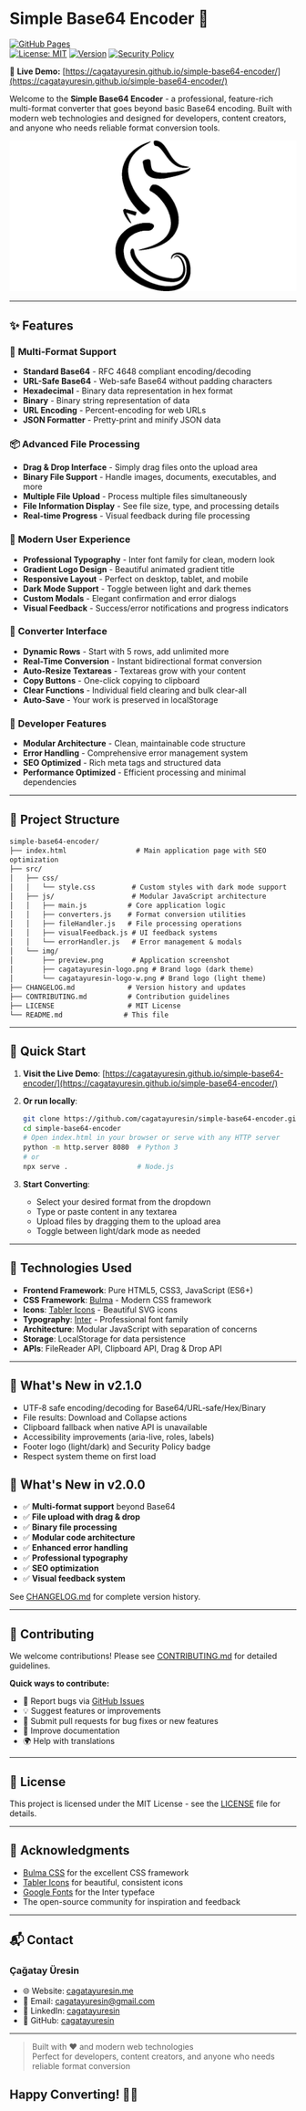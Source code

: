 # Simple Base64 Encoder 🚀

[![GitHub Pages](https://img.shields.io/badge/GitHub%20Pages-Active-green)](https://cagatayuresin.github.io/simple-base64-encoder/)  
[![License: MIT](https://img.shields.io/badge/License-MIT-yellow.svg)](https://opensource.org/licenses/MIT)
[![Version](https://img.shields.io/badge/Version-2.1.0-blue.svg)](https://github.com/cagatayuresin/simple-base64-encoder)
[![Security Policy](https://img.shields.io/badge/Security-Policy-blue?style=flat)](SECURITY.md)

🔗 **Live Demo:** [https://cagatayuresin.github.io/simple-base64-encoder/](https://cagatayuresin.github.io/simple-base64-encoder/)

Welcome to the **Simple Base64 Encoder** - a professional, feature-rich multi-format converter that goes beyond basic Base64 encoding. Built with modern web technologies and designed for developers, content creators, and anyone who needs reliable format conversion tools.

![Preview](src/img/preview.png)

---

## ✨ Features

### 🔄 **Multi-Format Support**

- **Standard Base64** - RFC 4648 compliant encoding/decoding
- **URL-Safe Base64** - Web-safe Base64 without padding characters
- **Hexadecimal** - Binary data representation in hex format
- **Binary** - Binary string representation of data
- **URL Encoding** - Percent-encoding for web URLs
- **JSON Formatter** - Pretty-print and minify JSON data

### 📦 **Advanced File Processing**

- **Drag & Drop Interface** - Simply drag files onto the upload area
- **Binary File Support** - Handle images, documents, executables, and more
- **Multiple File Upload** - Process multiple files simultaneously
- **File Information Display** - See file size, type, and processing details
- **Real-time Progress** - Visual feedback during file processing

### 🎨 **Modern User Experience**

- **Professional Typography** - Inter font family for clean, modern look
- **Gradient Logo Design** - Beautiful animated gradient title
- **Responsive Layout** - Perfect on desktop, tablet, and mobile
- **Dark Mode Support** - Toggle between light and dark themes
- **Custom Modals** - Elegant confirmation and error dialogs
- **Visual Feedback** - Success/error notifications and progress indicators

### 🧮 **Converter Interface**

- **Dynamic Rows** - Start with 5 rows, add unlimited more
- **Real-Time Conversion** - Instant bidirectional format conversion
- **Auto-Resize Textareas** - Textareas grow with your content
- **Copy Buttons** - One-click copying to clipboard
- **Clear Functions** - Individual field clearing and bulk clear-all
- **Auto-Save** - Your work is preserved in localStorage

### 🔧 **Developer Features**

- **Modular Architecture** - Clean, maintainable code structure
- **Error Handling** - Comprehensive error management system
- **SEO Optimized** - Rich meta tags and structured data
- **Performance Optimized** - Efficient processing and minimal dependencies

---

## 📁 Project Structure

```plaintext
simple-base64-encoder/
├── index.html                 # Main application page with SEO optimization
├── src/
│   ├── css/
│   │   └── style.css         # Custom styles with dark mode support
│   ├── js/                   # Modular JavaScript architecture
│   │   ├── main.js          # Core application logic
│   │   ├── converters.js    # Format conversion utilities
│   │   ├── fileHandler.js   # File processing operations
│   │   ├── visualFeedback.js # UI feedback systems
│   │   └── errorHandler.js   # Error management & modals
│   └── img/
│       ├── preview.png       # Application screenshot
│       ├── cagatayuresin-logo.png # Brand logo (dark theme)
│       └── cagatayuresin-logo-w.png # Brand logo (light theme)
├── CHANGELOG.md             # Version history and updates
├── CONTRIBUTING.md          # Contribution guidelines
├── LICENSE                  # MIT License
└── README.md               # This file
```

---

## 🚀 Quick Start

1. **Visit the Live Demo**: [https://cagatayuresin.github.io/simple-base64-encoder/](https://cagatayuresin.github.io/simple-base64-encoder/)

2. **Or run locally**:

   ```bash
   git clone https://github.com/cagatayuresin/simple-base64-encoder.git
   cd simple-base64-encoder
   # Open index.html in your browser or serve with any HTTP server
   python -m http.server 8080  # Python 3
   # or
   npx serve .                 # Node.js
   ```

3. **Start Converting**:
   - Select your desired format from the dropdown
   - Type or paste content in any textarea
   - Upload files by dragging them to the upload area
   - Toggle between light/dark mode as needed

---

## 🧠 Technologies Used

- **Frontend Framework**: Pure HTML5, CSS3, JavaScript (ES6+)
- **CSS Framework**: [Bulma](https://bulma.io/) - Modern CSS framework
- **Icons**: [Tabler Icons](https://tabler-icons.io/) - Beautiful SVG icons
- **Typography**: [Inter](https://fonts.google.com/specimen/Inter) - Professional font family
- **Architecture**: Modular JavaScript with separation of concerns
- **Storage**: LocalStorage for data persistence
- **APIs**: FileReader API, Clipboard API, Drag & Drop API

---

## 🌟 What's New in v2.1.0

- UTF‑8 safe encoding/decoding for Base64/URL‑safe/Hex/Binary
- File results: Download and Collapse actions
- Clipboard fallback when native API is unavailable
- Accessibility improvements (aria-live, roles, labels)
- Footer logo (light/dark) and Security Policy badge
- Respect system theme on first load

## 🌟 What's New in v2.0.0

- ✅ **Multi-format support** beyond Base64
- ✅ **File upload with drag & drop**
- ✅ **Binary file processing**
- ✅ **Modular code architecture**
- ✅ **Enhanced error handling**
- ✅ **Professional typography**
- ✅ **SEO optimization**
- ✅ **Visual feedback system**

See [CHANGELOG.md](CHANGELOG.md) for complete version history.

---

## 🤝 Contributing

We welcome contributions! Please see [CONTRIBUTING.md](CONTRIBUTING.md) for detailed guidelines.

**Quick ways to contribute:**

- 🐛 Report bugs via [GitHub Issues](https://github.com/cagatayuresin/simple-base64-encoder/issues)
- 💡 Suggest features or improvements
- 🔧 Submit pull requests for bug fixes or new features
- 📖 Improve documentation
- 🌍 Help with translations

---

## 📜 License

This project is licensed under the MIT License - see the [LICENSE](LICENSE) file for details.

---

## 🙏 Acknowledgments

- [Bulma CSS](https://bulma.io/) for the excellent CSS framework
- [Tabler Icons](https://tabler-icons.io/) for beautiful, consistent icons
- [Google Fonts](https://fonts.google.com/) for the Inter typeface
- The open-source community for inspiration and feedback

---

## 📬 Contact

### Çağatay Üresin

- 🌐 Website: [cagatayuresin.me](https://cagatayuresin.me)
- 📧 Email: <cagatayuresin@gmail.com>
- 💼 LinkedIn: [cagatayuresin](https://linkedin.com/in/cagatayuresin)
- 🐙 GitHub: [cagatayuresin](https://github.com/cagatayuresin)

---

> Built with ❤️ and modern web technologies  
> Perfect for developers, content creators, and anyone who needs reliable format conversion

## Happy Converting! 🎯✨
